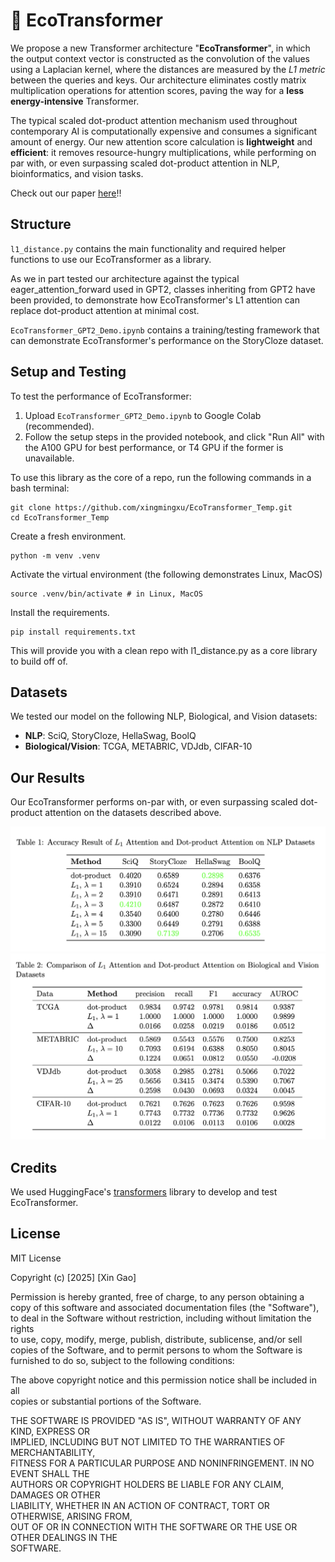 # 🌿 EcoTransformer

We propose a new Transformer architecture "**EcoTransformer**", in which the output context vector is constructed as the convolution of the values using a Laplacian kernel, where the distances are measured by the *L1 metric* between the queries and keys. Our architecture eliminates costly matrix multiplication operations for attention scores, paving the way for a **less energy-intensive** Transformer. 

The typical scaled dot-product attention mechanism used throughout contemporary AI is computationally expensive and consumes a significant  amount of energy. Our new attention score calculation is **lightweight** and **efficient**: it removes resource-hungry multiplications, while performing on par with, or even surpassing scaled dot-product attention in NLP, bioinformatics, and vision tasks. 

Check out our paper [here](https://arxiv.org/pdf/2507.20096)!!

## Structure

``l1_distance.py`` contains the main functionality and required helper functions to use our EcoTransformer as a library. 

As we in part tested our architecture against the typical eager_attention_forward used in GPT2, classes inheriting from GPT2 have been provided, to demonstrate how EcoTransformer's L1 attention can replace dot-product attention at minimal cost.

``EcoTransformer_GPT2_Demo.ipynb`` contains a training/testing framework that can demonstrate EcoTransformer's performance on the StoryCloze dataset.

## Setup and Testing

To test the performance of EcoTransformer:
1. Upload ``EcoTransformer_GPT2_Demo.ipynb`` to Google Colab (recommended).
2. Follow the setup steps in the provided notebook, and click "Run All" with the A100 GPU for best performance, or T4 GPU if the former is unavailable. 

To use this library as the core of a repo, run the following commands in a bash terminal:
```
git clone https://github.com/xingmingxu/EcoTransformer_Temp.git
cd EcoTransformer_Temp
```
Create a fresh environment.
```
python -m venv .venv
```
Activate the virtual environment (the following demonstrates Linux, MacOS)
```
source .venv/bin/activate # in Linux, MacOS
```
Install the requirements.
```
pip install requirements.txt
```

This will provide you with a clean repo with l1_distance.py as a core library to build off of. 

## Datasets

We tested our model on the following NLP, Biological, and Vision datasets:
* **NLP**: SciQ, StoryCloze, HellaSwag, BoolQ
* **Biological/Vision**: TCGA, METABRIC, VDJdb, CIFAR-10

## Our Results

Our EcoTransformer performs on-par with, or even surpassing scaled dot-product attention on the datasets described above. 

![alt text](images/table1.png)
![alt text](images/table2.png)

## Credits

We used HuggingFace's [transformers](https://github.com/huggingface/transformers) library to develop and test EcoTransformer.

## License

MIT License

Copyright (c) [2025] [Xin Gao]

Permission is hereby granted, free of charge, to any person obtaining a copy
of this software and associated documentation files (the "Software"), to deal
in the Software without restriction, including without limitation the rights  
to use, copy, modify, merge, publish, distribute, sublicense, and/or sell  
copies of the Software, and to permit persons to whom the Software is  
furnished to do so, subject to the following conditions:

The above copyright notice and this permission notice shall be included in all  
copies or substantial portions of the Software.

THE SOFTWARE IS PROVIDED "AS IS", WITHOUT WARRANTY OF ANY KIND, EXPRESS OR  
IMPLIED, INCLUDING BUT NOT LIMITED TO THE WARRANTIES OF MERCHANTABILITY,  
FITNESS FOR A PARTICULAR PURPOSE AND NONINFRINGEMENT. IN NO EVENT SHALL THE  
AUTHORS OR COPYRIGHT HOLDERS BE LIABLE FOR ANY CLAIM, DAMAGES OR OTHER  
LIABILITY, WHETHER IN AN ACTION OF CONTRACT, TORT OR OTHERWISE, ARISING FROM,  
OUT OF OR IN CONNECTION WITH THE SOFTWARE OR THE USE OR OTHER DEALINGS IN THE  
SOFTWARE.
